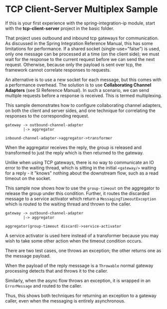 TCP Client-Server Multiplex Sample
==================================

If this is your first experience with the spring-integration-ip module, start with the **tcp-client-server** project in the basic folder.

That project uses outbound and inbound tcp gateways for communication. As discussed in the Spring Integration Reference Manual, this has some limitations for performance. If a shared socket (single-use="false") is used, only one message can be processed at a time (on the client side); we must wait for the response to the current request before we can send the next request. Otherwise, because only the payload is sent over tcp, the framework cannot correlate responses to requests.

An alternative is to use a new socket for each message, but this comes with a performance overhead. The solution is to use **Collaborating Channel Adapters** (see SI Reference Manual). In such a scenario, we can send multiple requests before a response is received. This is termed multiplexing.

This sample demonstrates how to configure collaborating channel adapters, on both the client and server sides, and one
technique for correlating the responses to the corresponding request.

````
gateway -> outbound-channel-adapter
        |-> aggregator

inbound-channel-adapter->aggregator->transformer
````

When the aggregator receives the reply, the group is released and transformed to just the reply which is then returned
to the gateway.

Unlike when using TCP gateways, there is no way to communicate an IO error to the waiting thread, which is sitting in
the initial `<gateway/>` waiting for a reply - it "knows" nothing about the downstream flow, such as a read timeout
on the socket.

This sample now shows how to use the `group-timeout` on the aggregator to release the group under this condition.
Further, it routes the discarded message to a service activator which return a `MessagingTimeoutException` which
is routed to the waiting thread and thrown to the caller.

````
gateway -> outbound-channel-adapter
        |-> aggregator

aggregator(group-timeout discard)->service-activator
````

A service activator is used here instead of a transformer because you may wish to take some other action when the
timeout condition occurs.

There are two test cases, one throws an exception; the other returns one as the message payload.

When the payload of the reply messsage is a `Throwable` normal gateway processing detects that and throws it to the
caller.

Similarly, when the async flow throws an exception, it is wrapped in an `ErrorMessage` and routed to the caller.

Thus, this shows both techniques for returning an exception to a gateway caller, even when the messaging is entirely
asynchronous.
